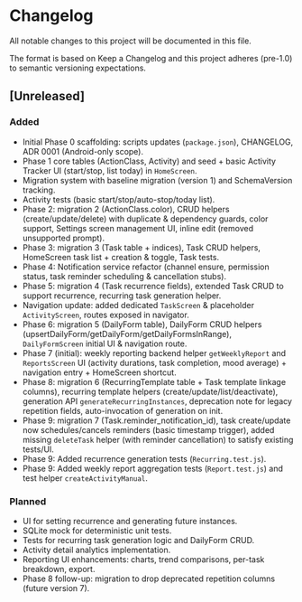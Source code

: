 # Changelog

All notable changes to this project will be documented in this file.

The format is based on Keep a Changelog and this project adheres (pre-1.0) to semantic versioning expectations.

## [Unreleased]

### Added

- Initial Phase 0 scaffolding: scripts updates (`package.json`), CHANGELOG, ADR 0001 (Android-only scope).
- Phase 1 core tables (ActionClass, Activity) and seed + basic Activity Tracker UI (start/stop, list today) in `HomeScreen`.
- Migration system with baseline migration (version 1) and SchemaVersion tracking.
- Activity tests (basic start/stop/auto-stop/today list).
- Phase 2: migration 2 (ActionClass.color), CRUD helpers (create/update/delete) with duplicate & dependency guards, color support, Settings screen management UI, inline edit (removed unsupported prompt).
- Phase 3: migration 3 (Task table + indices), Task CRUD helpers, HomeScreen task list + creation & toggle, Task tests.
- Phase 4: Notification service refactor (channel ensure, permission status, task reminder scheduling & cancellation stubs).
- Phase 5: migration 4 (Task recurrence fields), extended Task CRUD to support recurrence, recurring task generation helper.
- Navigation update: added dedicated `TaskScreen` & placeholder `ActivityScreen`, routes exposed in navigator.
- Phase 6: migration 5 (DailyForm table), DailyForm CRUD helpers (upsertDailyForm/getDailyForm/getDailyFormsInRange), `DailyFormScreen` initial UI & navigation route.
- Phase 7 (initial): weekly reporting backend helper `getWeeklyReport` and `ReportsScreen` UI (activity durations, task completion, mood average) + navigation entry + HomeScreen shortcut.
- Phase 8: migration 6 (RecurringTemplate table + Task template linkage columns), recurring template helpers (create/update/list/deactivate), generation API `generateRecurringInstances`, deprecation note for legacy repetition fields, auto-invocation of generation on init.
- Phase 9: migration 7 (Task.reminder_notification_id), task create/update now schedules/cancels reminders (basic timestamp trigger), added missing `deleteTask` helper (with reminder cancellation) to satisfy existing tests/UI.
- Phase 9: Added recurrence generation tests (`Recurring.test.js`).
- Phase 9: Added weekly report aggregation tests (`Report.test.js`) and test helper `createActivityManual`.

### Planned

- UI for setting recurrence and generating future instances.
- SQLite mock for deterministic unit tests.
- Tests for recurring task generation logic and DailyForm CRUD.
- Activity detail analytics implementation.
- Reporting UI enhancements: charts, trend comparisons, per-task breakdown, export.
- Phase 8 follow-up: migration to drop deprecated repetition columns (future version 7).


